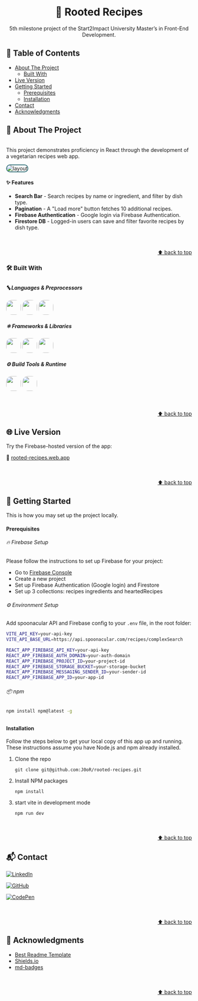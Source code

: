 <a id="readme-top"></a>
<!-- PROJECT INTRO -->

<h1 align="center">🌿 Rooted Recipes</h1>

<p align="center">
5th milestone project of the Start2Impact University Master’s in Front-End Development.
</p>


<!-- TABLE OF CONTENTS -->
## 📑 Table of Contents

- [About The Project](#about-the-project)
  - [Built With](#built-with)
- [Live Version](#live-version)
- [Getting Started](#getting-started)
  - [Prerequisites](#prerequisites)
  - [Installation](#installation)
- [Contact](#contact)
- [Acknowledgments](#acknowledgments)


<!-- ABOUT THE PROJECT -->
<a id="about-the-project"></a>
## 📌 About The Project

######
This project demonstrates proficiency in React through the development of a vegetarian recipes web app.

<img src="/src/assets/rooted-recipes.gif" alt="layout" style="border-radius: 15px; border: 2px solid #337179">

#### ✨ Features  
- **Search Bar** - Search recipes by name or ingredient, and filter by dish type.
- **Pagination** - A "Load more" button fetches 10 additional recipes.
- **Firebase Authentication** - Google login via Firebase Authentication.
- **Firestore DB** - Logged-in users can save and filter favorite recipes by dish type.


<p align="right" style="margin-top:50px"><a href="#readme-top">⬆️ back to top</a></p>


<a id="built-with"></a>
### 🛠️ Built With
##

##### 🔤 Languages & Preprocessors  
<p style="margin-bottom: 10px">
  <img src="https://img.shields.io/badge/HTML-%23E34F26.svg?style=for-the-badge&logo=html5&logoColor=white" style="height:40px; border-radius: 15px"/> 
  <img src="https://img.shields.io/badge/Javascript-F7DF1E?style=for-the-badge&logo=javascript&logoColor=black"
  style="height:40px; border-radius: 15px"/> 
  <img src="https://img.shields.io/badge/Sass-C69?style=for-the-badge&logo=sass&logoColor=fff"
  style="height:40px; border-radius: 15px"/>
</p>

##### ⚛️ Frameworks & Libraries  
<p style="margin-bottom: 10px;">
  <img src="https://img.shields.io/badge/React-F7DF1E?style=for-the-badge&logo=react&logoColor=000"
  style="height:40px; border-radius: 15px"/> 
  <img src="https://img.shields.io/badge/Redux-black?style=for-the-badge&logo=redux"
  style="height:40px; border-radius: 15px"/> 
  <img src="https://img.shields.io/badge/styled--components-BF4F74?style=for-the-badge&logo=styled-components&logoColor=white"
  style="height:40px; border-radius: 15px"/>
</p>

##### ⚙️ Build Tools & Runtime  
<p style="margin-bottom: 10px;">
  <img src="https://img.shields.io/badge/Vite-646CFF?style=for-the-badge&logo=Vite&logoColor=white"
  style="height:40px; border-radius: 15px"/> 
  <img src="https://img.shields.io/badge/Node.js-6DA55F?style=for-the-badge&logo=node.js&logoColor=white"
  style="height:40px; border-radius: 15px"/>
</p>


<p align="right" style="margin-top:50px"><a href="#readme-top">⬆️ back to top</a></p>


<!-- Try it --->
<a id="live-version"></a>
## 🌐 Live Version

Try the Firebase-hosted version of the app:

🔗 [rooted-recipes.web.app](https://rooted-recipes.web.app)


<p align="right" style="margin-top:50px"><a href="#readme-top">⬆️ back to top</a></p>

<!-- GETTING STARTED -->
<a id="getting-started"></a>
## 🚀 Getting Started

This is how you may set up the project locally.

<a id="prerequisites"></a>
#### Prerequisites

###### 🔥 Firebase Setup
Please follow the instructions to set up Firebase for your project:
- Go to [Firebase Console](https://console.firebase.google.com/)
- Create a new project
- Set up Firebase Authentication (Google login) and Firestore
- Set up 3 collections: recipes ingredients and heartedRecipes

###### ⚙️ Environment Setup
Add spoonacular API and Firebase config to your `.env` file, in the root folder:

 ```bash
VITE_API_KEY=your-api-key
VITE_API_BASE_URL=https://api.spoonacular.com/recipes/complexSearch

REACT_APP_FIREBASE_API_KEY=your-api-key
REACT_APP_FIREBASE_AUTH_DOMAIN=your-auth-domain
REACT_APP_FIREBASE_PROJECT_ID=your-project-id
REACT_APP_FIREBASE_STORAGE_BUCKET=your-storage-bucket
REACT_APP_FIREBASE_MESSAGING_SENDER_ID=your-sender-id
REACT_APP_FIREBASE_APP_ID=your-app-id
```

###### 📦 npm
  ```sh
  npm install npm@latest -g
  ```

##
<a id="installation"></a>
#### Installation

Follow the steps below to get your local copy of this app up and running. These instructions assume you have Node.js and npm already installed.


1. Clone the repo
   ```
   git clone git@github.com:J0oR/rooted-recipes.git
   ```
2. Install NPM packages
   ```
   npm install
   ```
3. start vite in development mode
   ```
   npm run dev
   ```

<p align="right" style="margin-top:50px"><a href="#readme-top">⬆️ back to top</a></p>


<!-- CONTACT -->
<a id="contact"></a>
## 📬 Contact


[![LinkedIn](https://custom-icon-badges.demolab.com/badge/LinkedIn-0A66C2?style=for-the-badge&logo=linkedin-white&logoColor=fff)](https://www.linkedin.com/in/giovanni-ruocco-b3a5492a2)

[![GitHub](https://img.shields.io/badge/GitHub-%23121011.svg?style=for-the-badge&logo=github&logoColor=white)](https://github.com/J0oR)

[![CodePen](https://img.shields.io/badge/CodePen-lightgray?style=for-the-badge&logo=codepen&logoColor=black)](https://codepen.io/jrvn/)

<p align="right" style="margin-top:50px"><a href="#readme-top">⬆️ back to top</a></p>

<!-- ACKNOWLEDGMENTS -->
<a id="acknowledgments"></a>
## 🙏 Acknowledgments

* [Best Readme Template](https://github.com/othneildrew/Best-README-Template/blob/main/README.md)
* [Shields.io](https://shields.io/badges)
* [md-badges](https://github.com/inttter/md-badges)

<p align="right" style="margin-top:50px"><a href="#readme-top">⬆️ back to top</a></p>